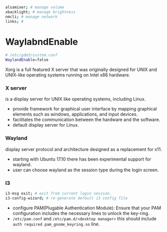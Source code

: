 ```bash
alsamixer; # manage volume
xbacklight; # manage brightness
nmcli; # manage network
links; #
```
# WaylabndEnable

```bash
# /etc/gdm3/custom.conf
WaylandEnable=false
```

Xorg is a full featured X server that was originally designed for UNIX and UNIX-like operating systems running on Intel x86 hardware.

### X server

is a display server for UNIX like operating systems, including Linux.

- provide framework for graphical user interface by mapping graphical elements such as windows, applications, and input devices.
- facilitates the communication between the hardware and the software.
- default display server for Linux.

### Wayland

display server protocol and architecture designed as a replacement for x11.

- starting with Ubuntu 17.10 there has been experimental support for wayland.
- user can choose wayland as the session type during the login screen.

### I3
```bash
i3-msg exit; # exit from current login session.
i3-config-wizard; # re-generate default i3 config file
```

- configure PAM(Plugable Authentication Module): Ensure that your PAM configuration includes the necessary lines to unlock the key-ring. 
- `/etc/pam.conf` and `/etc/pam.d/<desktop manager>` this should include `auth required pam_gnome_keyring.so` line.